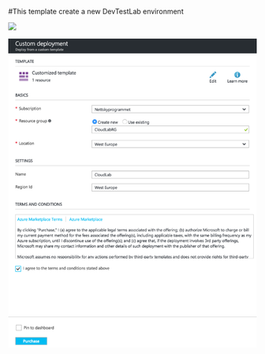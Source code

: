 #This template create a new DevTestLab environment

<a href="https://portal.azure.com/#create/Microsoft.Template/uri/https%3A%2F%2Fraw.githubusercontent.com%2Fbekk%2Fnettskyazure%2Fmaster%2FDevTestLabEnvironment%2FCreate.json" target="_blank"><img src="http://azuredeploy.net/deploybutton.png"/>
</a>

![configuration](DeployNewLab.png?raw=true "Configuration")


